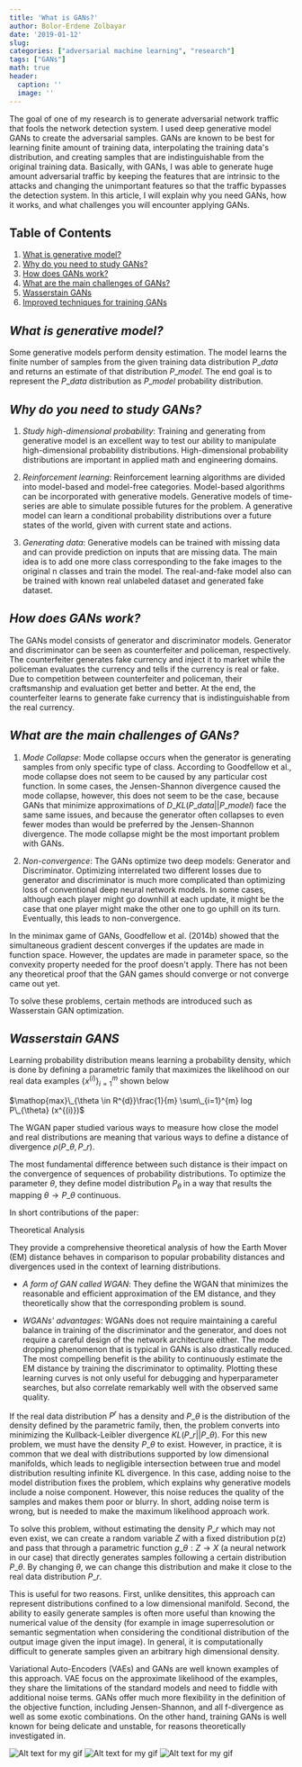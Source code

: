 ```yaml
---
title: 'What is GANs?'
author: Bolor-Erdene Zolbayar
date: '2019-01-12'
slug:
categories: ["adversarial machine learning", "research"]
tags: ["GANs"]
math: true
header:
  caption: ''
  image: ''
---
```


The goal of one of my research is to generate adversarial network traffic that fools the network detection system. I used deep generative model GANs to create the adversarial samples. GANs are known to be best for learning finite amount of training data, interpolating the training data's distribution, and creating samples that are indistinguishable from the original training data. Basically, with GANs, I was able to generate huge amount adversarial traffic by keeping the features that are intrinsic to the attacks and changing the unimportant features so that the traffic bypasses the detection system. In this article, I will explain why you need GANs, how it works, and what challenges you will encounter applying GANs.

## Table of Contents

1. [What is generative model?](#generative-model)
2. [Why do you need to study GANs?](#why)
3. [How does GANs work?](#how)
4. [What are the main challenges of GANs?](#what)
5. [Wasserstain GANs](#paper1)
6. [Improved techniques for training GANs](#paper2)

## ***What is generative model?*** <a id="generative-model"></a>

Some generative models perform density estimation. The model learns the finite number of samples from the given training data distribution $P\_{data}$ and returns an estimate of that distribution $P\_{model}$. The end goal is to represent the $P\_{data}$ distribution as $P\_{model}$ probability distribution.

## ***Why do you need to study GANs?*** <a id="why"></a>

1. *Study high-dimensional probability*:
Training and generating from generative model is an excellent way to test our ability to manipulate high-dimensional probability distributions. High-dimensional probability distributions are important in applied math and engineering domains.

2. *Reinforcement learning*:
Reinforcement learning algorithms are divided into model-based and model-free categories. Model-based algorithms can be incorporated with generative models. Generative models of time-series are able to simulate possible futures for the problem. A generative model can learn a conditional probability distributions over a future states of the world, given with current state and actions.

3. *Generating data*:
Generative models can be trained with missing data and can provide prediction on inputs that are missing data. The main idea is to add one more class corresponding to the fake images to the original n classes and train the model. The real-and-fake model also can be trained with known real unlabeled dataset and generated fake dataset.


## ***How does GANs work?*** <a id="how"></a>

The GANs model consists of generator and discriminator models. Generator and discriminator can be seen as counterfeiter and policeman, respectively. The counterfeiter generates fake currency and inject it to market while the policeman evaluates the currency and tells if the currency is real or fake. Due to competition between counterfeiter and policeman, their craftsmanship and evaluation get better and better. At the end, the counterfeiter learns to generate fake currency that is indistinguishable from the real currency.

## ***What are the main challenges of GANs?*** <a id="what"></a>

1. *Mode Collapse*: Mode collapse occurs when the generator is generating samples from only specific type of class. According to Goodfellow et al., mode collapse does not seem to be caused by any particular cost function. In some cases, the Jensen-Shannon divergence caused the mode collapse, however, this does not seem to be the case, because GANs that minimize approximations of $D\_{KL}(P\_{data}||P\_{model})$ face the same same issues, and because the generator often collapses to even fewer modes than would be preferred by the Jensen-Shannon divergence. The mode collapse might be the most important problem with GANs.

2. *Non-convergence*: The GANs optimize two deep models: Generator and Discriminator. Optimizing interrelated two different losses due to generator and discriminator is much more complicated than optimizing loss of conventional deep neural network models. In some cases, although each player might go downhill at each update, it might be the case that one player might make the other one to go uphill on its turn. Eventually, this leads to non-convergence.

In the minimax game of GANs, Goodfellow et al. (2014b) showed that the simultaneous gradient descent converges if the updates are made in function space. However, the updates are made in parameter space, so the convexity property needed for the proof doesn't apply. There has not been any theoretical proof that the GAN games should converge or not converge came out yet.

To solve these problems, certain methods are introduced such as Wasserstain GAN optimization.

## ***Wasserstain GANS*** <a id="paper1"></a>

Learning probability distribution means learning a probability density, which is done by defining a parametric family that maximizes the likelihood on our real data examples $\{x^{(i)}\}_{i=1}^m$ shown below


$\mathop{max}\_{\theta \in R^{d}}\frac{1}{m} \sum\_{i=1}^{m} log P\_{\theta} (x^{(i)})$


The WGAN paper studied various ways to measure how close the model and real distributions are meaning that various ways to define a distance of divergence $\rho(P\_{\theta},P\_{r})$.

The most fundamental difference between such distance is their impact on the convergence of sequences of probability distributions. To optimize the parameter $\theta$, they define model distribution $P_{\theta}$ in a way that results the mapping $\theta \rightarrow P\_{\theta}$ continuous.

In short contributions of the paper:

Theoretical Analysis

They provide a comprehensive theoretical analysis of how the Earth Mover (EM) distance behaves in comparison to popular probability distances and divergences used in the context of learning distributions.

- *A form of GAN called WGAN*: They define the WGAN that minimizes the reasonable and efficient approximation of the EM distance, and they theoretically show that the corresponding problem is sound.

- *WGANs' advantages*: WGANs does not require maintaining a careful balance in training of the discriminator and the generator, and does not require a careful design of the network architecture either. The mode dropping phenomenon that is typical in GANs is also drastically reduced. The most compelling benefit is the ability to continuously estimate the EM distance by training the discriminator to optimality. Plotting these learning curves is not only useful for debugging and hyperparameter searches, but also correlate remarkably well with the observed same quality.



If the real data distribution $P^{r}$ has a density and $P\_{\theta}$ is the distribution of the density defined by the parametric family, then, the problem converts into minimizing the Kullback-Leibler divergence $KL(P\_{r}||P\_{\theta})$. For this new problem, we must have the density $P\_{\theta}$ to exist. However, in practice, it is common that we deal with distributions supported by low dimensional manifolds, which leads to negligible intersection between true and model distribution resulting infinite KL divergence. In this case, adding noise to the model distribution fixes the problem, which explains why generative models include a noise component. However, this noise reduces the quality of the samples and makes them poor or blurry. In short, adding noise term is wrong, but is needed to make the maximum likelihood approach work.

To solve this problem, without estimating the density $P\_{r}$ which may not even exist, we can create a random variable $Z$ with a fixed distribution p(z) and pass that through a parametric function $g\_{\theta}:Z \rightarrow X$ (a neural network in our case)
 that directly generates samples following a certain distribution $P\_{\theta}$. By changing $\theta$, we can change this distribution and make it close to the real data distribution $P\_{r}$.

 This is useful for two reasons. First, unlike densitites, this approach can represent distributions confined to a low dimensional manifold. Second, the ability to easily generate samples is often more useful than knowing the numerical value of the density (for example in image superresolution or semantic segmentation when considering the conditional distribution of the output image given the input image). In general, it is computationally difficult to generate samples given an arbitrary high dimensional density.

 Variational Auto-Encoders (VAEs) and GANs are well known examples of this approach. VAE focus on the approximate likelihood of the examples, they share the limitations of the standard models and need to fiddle with additional noise terms. GANs offer much more flexibility in the definition of the objective function, including Jensen-Shannon, and all f-divergence as well as some exotic combinations. On the other hand, training GANs is well known for being delicate and unstable, for reasons theoretically investigated in.


![Alt text for my gif](/img/mnist_gan.gif)
![Alt text for my gif](/img/anime_gan.gif)
![Alt text for my gif](/img/anime_wgan-gp.gif)